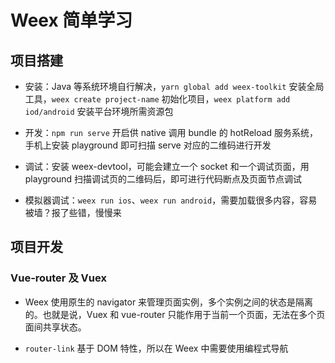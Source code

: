 # Weex 简单学习

## 项目搭建

+ 安装：Java 等系统环境自行解决，`yarn global add weex-toolkit` 安装全局工具，`weex create project-name` 初始化项目，`weex platform add iod/android` 安装平台环境所需资源包

+ 开发：`npm run serve` 开启供 native 调用 bundle 的 hotReload 服务系统，手机上安装 playground 即可扫描 serve 对应的二维码进行开发

+ 调试：安装 weex-devtool，可能会建立一个 socket 和一个调试页面，用 playground 扫描调试页的二维码后，即可进行代码断点及页面节点调试

+ 模拟器调试：`weex run ios`、`weex run android`，需要加载很多内容，容易被墙？报了些错，慢慢来

## 项目开发

### Vue-router 及 Vuex

+ Weex 使用原生的 navigator 来管理页面实例，多个实例之间的状态是隔离的。也就是说，Vuex 和 vue-router 只能作用于当前一个页面，无法在多个页面间共享状态。

+ `router-link` 基于 DOM 特性，所以在 Weex 中需要使用编程式导航
